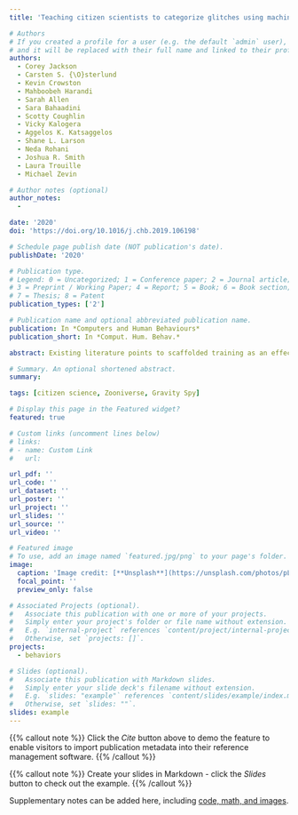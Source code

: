 ```yaml
---
title: 'Teaching citizen scientists to categorize glitches using machine learning guided training'

# Authors
# If you created a profile for a user (e.g. the default `admin` user), write the username (folder name) here
# and it will be replaced with their full name and linked to their profile.
authors:
  - Corey Jackson
  - Carsten S. {\O}sterlund 
  - Kevin Crowston 
  - Mahboobeh Harandi 
  - Sarah Allen 
  - Sara Bahaadini 
  - Scotty Coughlin 
  - Vicky Kalogera 
  - Aggelos K. Katsaggelos 
  - Shane L. Larson 
  - Neda Rohani 
  - Joshua R. Smith
  - Laura Trouille 
  - Michael Zevin

# Author notes (optional)
author_notes:
  - 

date: '2020'
doi: 'https://doi.org/10.1016/j.chb.2019.106198'

# Schedule page publish date (NOT publication's date).
publishDate: '2020'

# Publication type.
# Legend: 0 = Uncategorized; 1 = Conference paper; 2 = Journal article;
# 3 = Preprint / Working Paper; 4 = Report; 5 = Book; 6 = Book section;
# 7 = Thesis; 8 = Patent
publication_types: ['2']

# Publication name and optional abbreviated publication name.
publication: In *Computers and Human Behaviours*
publication_short: In *Comput. Hum. Behav.*

abstract: Existing literature points to scaffolded training as an effective yet resource-intensive approach to help newcomers learn and stay motivated. Experts need to select relevant learning materials and continuously assess learners' progress. Peer production communities such as Wikipedia and Open Source Software Development projects face the additional problem of turning volunteers into productive participants as soon as possible. To address these challenges, we designed and tested a training regime combining scaffolded instruction and machine learning to select learning materials and gradually introduces new materials to individuals as their competences improve. We evaluated the training regime on 386 participants that contribute to Gravity Spy, an online citizen science project where people are asked to categorize glitches to assist scientists in the search for gravitational waves. Volunteers were assigned to one of two conditions; (1) a machine learning guided training (MLGT) system that continuously assesses volunteers skill level and adjusts the learning materials or (2) an unscaffolded training program where all learning materials were administered at once. Our analysis revealed that volunteers in the MLGT condition were more accurate on the categorization task (an average accuracy of 90% vs. 54%), executed more tasks (an average of 228 vs. 121 tasks), and were retained for a longer period (an average of 2.5 vs. 2 sessions) than volunteers in the unscaffolded training. The results suggest that MLGT is an effective pedagogical approach for training volunteers in categorization tasks and increases volunteers’ motivation.

# Summary. An optional shortened abstract.
summary: 

tags: [citizen science, Zooniverse, Gravity Spy]

# Display this page in the Featured widget?
featured: true

# Custom links (uncomment lines below)
# links:
# - name: Custom Link
#   url: 

url_pdf: ''
url_code: ''
url_dataset: ''
url_poster: ''
url_project: ''
url_slides: ''
url_source: ''
url_video: ''

# Featured image
# To use, add an image named `featured.jpg/png` to your page's folder.
image:
  caption: 'Image credit: [**Unsplash**](https://unsplash.com/photos/pLCdAaMFLTE)'
  focal_point: ''
  preview_only: false

# Associated Projects (optional).
#   Associate this publication with one or more of your projects.
#   Simply enter your project's folder or file name without extension.
#   E.g. `internal-project` references `content/project/internal-project/index.md`.
#   Otherwise, set `projects: []`.
projects:
  - behaviors

# Slides (optional).
#   Associate this publication with Markdown slides.
#   Simply enter your slide deck's filename without extension.
#   E.g. `slides: "example"` references `content/slides/example/index.md`.
#   Otherwise, set `slides: ""`.
slides: example
---
```


{{% callout note %}}
Click the _Cite_ button above to demo the feature to enable visitors to import publication metadata into their reference management software.
{{% /callout %}}

{{% callout note %}}
Create your slides in Markdown - click the _Slides_ button to check out the example.
{{% /callout %}}

Supplementary notes can be added here, including [code, math, and images](https://wowchemy.com/docs/writing-markdown-latex/).
